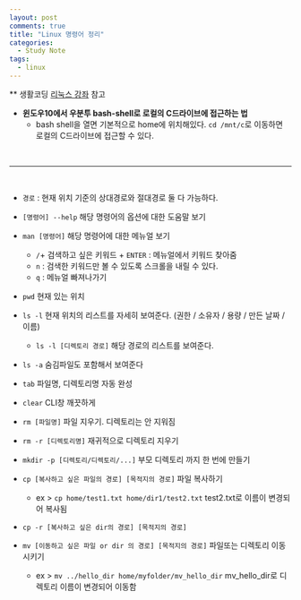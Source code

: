 ```yaml
---
layout: post
comments: true
title: "Linux 명령어 정리"
categories:
  - Study Note
tags:
  - linux
---
```


** 생활코딩 <a href="https://opentutorials.org/course/2598">리눅스 강좌</a> 참고

- <b>윈도우10에서 우분투 bash-shell로 로컬의 C드라이브에 접근하는 법</b>
    - bash shell을 열면 기본적으로 home에 위치해있다.
`cd /mnt/c`로 이동하면 로컬의 C드라이브에 접근할 수 있다.

<br>

---

<br>

- `경로` : 현재 위치 기준의 상대경로와 절대경로 둘 다 가능하다.
- `[명령어] --help` 해당 명령어의 옵션에 대한 도움말 보기
- `man [명령어]` 해당 명령어에 대한 메뉴얼 보기
    - `/`+ 검색하고 싶은 키워드 + `ENTER` : 메뉴얼에서 키워드 찾아줌
    - `n` : 검색한 키워드만 볼 수 있도록 스크롤을 내릴 수 있다.
    - `q` : 메뉴얼 빠져나가기

- `pwd` 현재 있는 위치
- `ls -l` 현재 위치의 리스트를 자세히 보여준다. (권한 / 소유자 / 용량 / 만든 날짜 / 이름)
    - `ls -l [디렉토리 경로]` 해당 경로의 리스트를 보여준다.
- `ls -a` 숨김파일도 포함해서 보여준다
- `tab` 파일명, 디렉토리명 자동 완성
- `clear` CLI창 깨끗하게
- `rm [파일명]` 파일 지우기. 디렉토리는 안 지워짐
- `rm -r [디렉토리명]` 재귀적으로 디렉토리 지우기
- `mkdir -p [디렉토리/디렉토리/...]` 부모 디렉토리 까지 한 번에 만들기
- `cp [복사하고 싶은 파일의 경로] [목적지의 경로]` 파일 복사하기
    - ex > `cp home/test1.txt home/dir1/test2.txt` test2.txt로 이름이 변경되어 복사됨
- `cp -r [복사하고 싶은 dir의 경로] [목적지의 경로]`
- `mv [이동하고 싶은 파일 or dir 의 경로] [목적지의 경로]` 파일또는 디렉토리 이동시키기
    - ex > `mv ../hello_dir home/myfolder/mv_hello_dir` mv_hello_dir로 디렉토리 이름이 변경되어 이동함
